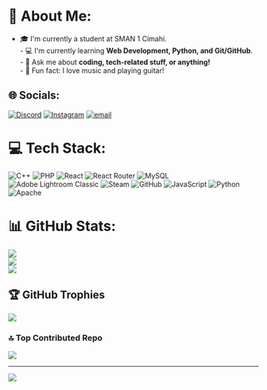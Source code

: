 # 💫 About Me:
- 🎓 I'm currently a student at SMAN 1 Cimahi.  <br>- 💻 I'm currently learning **Web Development, Python, and Git/GitHub**.  <br>- 💬 Ask me about **coding, tech-related stuff, or anything!**  <br>- 🎸 Fun fact: I love music and playing guitar!  <br>


## 🌐 Socials:
[![Discord](https://img.shields.io/badge/Discord-%237289DA.svg?logo=discord&logoColor=white)](https://discord.gg/https://discord.gg/5rZFhbzCpg) [![Instagram](https://img.shields.io/badge/Instagram-%23E4405F.svg?logo=Instagram&logoColor=white)](https://instagram.com/nobiyyan) [![email](https://img.shields.io/badge/Email-D14836?logo=gmail&logoColor=white)](mailto:mrayyan.firmansyah@gmail.com) 

# 💻 Tech Stack:
![C++](https://img.shields.io/badge/c++-%2300599C.svg?style=for-the-badge&logo=c%2B%2B&logoColor=white) ![PHP](https://img.shields.io/badge/php-%23777BB4.svg?style=for-the-badge&logo=php&logoColor=white) ![React](https://img.shields.io/badge/react-%2320232a.svg?style=for-the-badge&logo=react&logoColor=%2361DAFB) ![React Router](https://img.shields.io/badge/React_Router-CA4245?style=for-the-badge&logo=react-router&logoColor=white) ![MySQL](https://img.shields.io/badge/mysql-4479A1.svg?style=for-the-badge&logo=mysql&logoColor=white) ![Adobe Lightroom Classic](https://img.shields.io/badge/Adobe%20Lightroom%20Classic-31A8FF.svg?style=for-the-badge&logo=Adobe%20Lightroom%20Classic&logoColor=white) ![Steam](https://img.shields.io/badge/steam-%23000000.svg?style=for-the-badge&logo=steam&logoColor=white) ![GitHub](https://img.shields.io/badge/github-%23121011.svg?style=for-the-badge&logo=github&logoColor=white) ![JavaScript](https://img.shields.io/badge/javascript-%23323330.svg?style=for-the-badge&logo=javascript&logoColor=%23F7DF1E) ![Python](https://img.shields.io/badge/python-3670A0?style=for-the-badge&logo=python&logoColor=ffdd54) ![Apache](https://img.shields.io/badge/apache-%23D42029.svg?style=for-the-badge&logo=apache&logoColor=white)
# 📊 GitHub Stats:
![](https://github-readme-stats.vercel.app/api?username=Nobiyyan&theme=calm_pink&hide_border=false&include_all_commits=true&count_private=true)<br/>
![](https://nirzak-streak-stats.vercel.app/?user=Nobiyyan&theme=calm_pink&hide_border=false)<br/>
![](https://github-readme-stats.vercel.app/api/top-langs/?username=Nobiyyan&theme=calm_pink&hide_border=false&include_all_commits=true&count_private=true&layout=compact)

## 🏆 GitHub Trophies
![](https://github-profile-trophy.vercel.app/?username=Nobiyyan&theme=calm_pink&no-frame=false&no-bg=true&margin-w=4)

### 🔝 Top Contributed Repo
![](https://github-contributor-stats.vercel.app/api?username=Nobiyyan&limit=5&theme=calm_pink&combine_all_yearly_contributions=true)

---
[![](https://visitcount.itsvg.in/api?id=Nobiyyan&icon=0&color=0)](https://visitcount.itsvg.in)

<!-- Proudly created with GPRM ( https://gprm.itsvg.in ) -->
